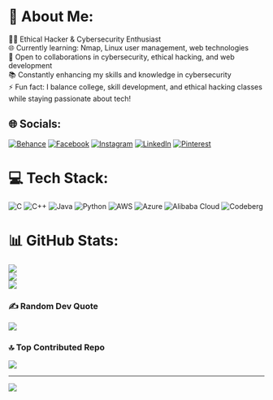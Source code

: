 # 💫 About Me:
👨‍💻 Ethical Hacker & Cybersecurity Enthusiast<br>🌐 Currently learning: Nmap, Linux user management, web technologies<br>💼 Open to collaborations in cybersecurity, ethical hacking, and web development<br>📚 Constantly enhancing my skills and knowledge in cybersecurity<br>⚡ Fun fact: I balance college, skill development, and ethical hacking classes while staying passionate about tech!


## 🌐 Socials:
[![Behance](https://img.shields.io/badge/Behance-1769ff?logo=behance&logoColor=white)](https://behance.net/Hamim-PT) [![Facebook](https://img.shields.io/badge/Facebook-%231877F2.svg?logo=Facebook&logoColor=white)](https://facebook.com/A.Hamim2) [![Instagram](https://img.shields.io/badge/Instagram-%23E4405F.svg?logo=Instagram&logoColor=white)](https://instagram.com/A.Hamim2) [![LinkedIn](https://img.shields.io/badge/LinkedIn-%230077B5.svg?logo=linkedin&logoColor=white)](https://linkedin.com/in/A.Hamim2) [![Pinterest](https://img.shields.io/badge/Pinterest-%23E60023.svg?logo=Pinterest&logoColor=white)](https://pinterest.com/A.Hamim2) 

# 💻 Tech Stack:
![C](https://img.shields.io/badge/c-%2300599C.svg?style=for-the-badge&logo=c&logoColor=white) ![C++](https://img.shields.io/badge/c++-%2300599C.svg?style=for-the-badge&logo=c%2B%2B&logoColor=white) ![Java](https://img.shields.io/badge/java-%23ED8B00.svg?style=for-the-badge&logo=openjdk&logoColor=white) ![Python](https://img.shields.io/badge/python-3670A0?style=for-the-badge&logo=python&logoColor=ffdd54) ![AWS](https://img.shields.io/badge/AWS-%23FF9900.svg?style=for-the-badge&logo=amazon-aws&logoColor=white) ![Azure](https://img.shields.io/badge/azure-%230072C6.svg?style=for-the-badge&logo=microsoftazure&logoColor=white) ![Alibaba Cloud](https://img.shields.io/badge/AlibabaCloud-%23FF6701.svg?style=for-the-badge&logo=alibabacloud&logoColor=white) ![Codeberg](https://img.shields.io/badge/Codeberg-2185D0?style=for-the-badge&logo=Codeberg&logoColor=white)
# 📊 GitHub Stats:
![](https://github-readme-stats.vercel.app/api?username=Hamim-PT&theme=dark&hide_border=false&include_all_commits=true&count_private=false)<br/>
![](https://github-readme-streak-stats.herokuapp.com/?user=Hamim-PT&theme=dark&hide_border=false)<br/>
![](https://github-readme-stats.vercel.app/api/top-langs/?username=Hamim-PT&theme=dark&hide_border=false&include_all_commits=true&count_private=false&layout=compact)

### ✍️ Random Dev Quote
![](https://quotes-github-readme.vercel.app/api?type=horizontal&theme=radical)

### 🔝 Top Contributed Repo
![](https://github-contributor-stats.vercel.app/api?username=Hamim-PT&limit=5&theme=dark&combine_all_yearly_contributions=true)

---
[![](https://visitcount.itsvg.in/api?id=Hamim-PT&icon=0&color=0)](https://visitcount.itsvg.in)

<!-- Proudly created with GPRM ( https://gprm.itsvg.in ) -->
